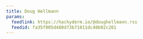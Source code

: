 ```yaml
---
title: Doug Hellmann
params:
  feedlink: https://hachyderm.io/@doughellmann.rss
  feedid: fa35f005d480d73b71811dc48b02c281
---
```

